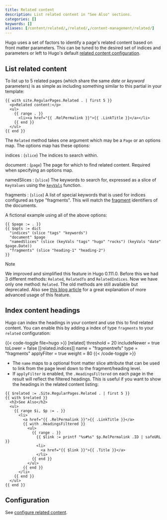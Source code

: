 ```yaml
---
title: Related content
description: List related content in "See Also" sections.
categories: []
keywords: []
aliases: [/content/related/,/related/,/content-management/related/]
---
```


Hugo uses a set of factors to identify a page's related content based on front matter parameters. This can be tuned to the desired set of indices and parameters or left to Hugo's default [related content configuration][].

[related content configuration]: /docs/reference/configuration/related-content/

## List related content

To list up to 5 related pages (which share the same _date_ or _keyword_ parameters) is as simple as including something similar to this partial in your template:

```go-html-template {file="layouts/_partials/related.html" copy=true}
{{ with site.RegularPages.Related . | first 5 }}
  <p>Related content:</p>
  <ul>
    {{ range . }}
      <li><a href="{{ .RelPermalink }}">{{ .LinkTitle }}</a></li>
    {{ end }}
  </ul>
{{ end }}
```

The `Related` method takes one argument which may be a `Page` or an options map. The options map has these options:

indices
: (`slice`) The indices to search within.

document
: (`page`) The page for which to find related content. Required when specifying an options map.

namedSlices
: (`slice`) The keywords to search for, expressed as a slice of `KeyValues` using the [`keyVals`][] function.

fragments
: (`slice`) A list of special keywords that is used for indices configured as type "fragments". This will match the [fragment](g) identifiers of the documents.

A fictional example using all of the above options:

```go-html-template
{{ $page := . }}
{{ $opts := dict
  "indices" (slice "tags" "keywords")
  "document" $page
  "namedSlices" (slice (keyVals "tags" "hugo" "rocks") (keyVals "date" $page.Date))
  "fragments" (slice "heading-1" "heading-2")
}}
```

> [!note]
> We improved and simplified this feature in Hugo 0.111.0. Before this we had 3 different methods: `Related`, `RelatedTo` and `RelatedIndices`. Now we have only one method: `Related`. The old methods are still available but deprecated. Also see [this blog article](https://regisphilibert.com/blog/2018/04/hugo-optmized-relashionships-with-related-content/) for a great explanation of more advanced usage of this feature.

## Index content headings

Hugo can index the headings in your content and use this to find related content. You can enable this by adding a index of type `fragments` to your `related` configuration:

{{< code-toggle file=hugo >}}
[related]
threshold    = 20
includeNewer = true
toLower      = false
[[related.indices]]
name        = "fragmentrefs"
type        = "fragments"
applyFilter = true
weight      = 80
{{< /code-toggle >}}

- The `name` maps to a optional front matter slice attribute that can be used to link from the page level down to the fragment/heading level.
- If `applyFilter` is enabled, the `.HeadingsFiltered` on each page in the result will reflect the filtered headings. This is useful if you want to show the headings in the related content listing:

```go-html-template
{{ $related := .Site.RegularPages.Related . | first 5 }}
{{ with $related }}
  <h2>See Also</h2>
  <ul>
    {{ range $i, $p := . }}
      <li>
        <a href="{{ .RelPermalink }}">{{ .LinkTitle }}</a>
        {{ with .HeadingsFiltered }}
          <ul>
            {{ range . }}
              {{ $link := printf "%s#%s" $p.RelPermalink .ID | safeURL }}
              <li>
                <a href="{{ $link }}">{{ .Title }}</a>
              </li>
            {{ end }}
          </ul>
        {{ end }}
      </li>
    {{ end }}
  </ul>
{{ end }}
```

## Configuration

See [configure related content](/docs/reference/configuration/related-content/).

[`keyVals`]: /docs/reference/functions/collections/keyvals/
